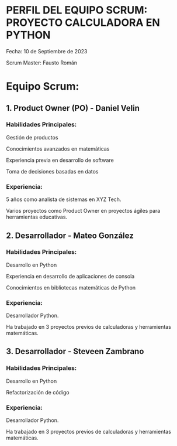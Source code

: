 # PERFIL DEL EQUIPO SCRUM: PROYECTO CALCULADORA EN PYTHON

Fecha: 10 de Septiembre de 2023

Scrum Master: Fausto Román

# Equipo Scrum: 

## 1. Product Owner (PO) - Daniel Velin

### Habilidades Principales:

Gestión de productos

Conocimientos avanzados en matemáticas

Experiencia previa en desarrollo de software

Toma de decisiones basadas en datos

###  Experiencia:

5 años como analista de sistemas en XYZ Tech.

Varios proyectos como Product Owner en proyectos ágiles para herramientas educativas.


## 2. Desarrollador - Mateo González

### Habilidades Principales:

Desarrollo en Python

Experiencia en desarrollo de aplicaciones de consola

Conocimientos en bibliotecas matemáticas de Python



### Experiencia:

Desarrollador Python.

Ha trabajado en 3 proyectos previos de calculadoras y herramientas matemáticas.

## 3. Desarrollador - Steveen Zambrano


### Habilidades Principales:

Desarrollo en Python

Refactorización de código

### Experiencia:

Desarrollador Python.

Ha trabajado en 3 proyectos previos de calculadoras y herramientas matemáticas.
